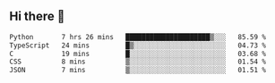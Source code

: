 ## Hi there 👋

<!--
**whirlun/whirlun** is a ✨ _special_ ✨ repository because its `README.md` (this file) appears on your GitHub profile.

Here are some ideas to get you started:

- 🔭 I’m currently working on ...
- 🌱 I’m currently learning ...
- 👯 I’m looking to collaborate on ...
- 🤔 I’m looking for help with ...
- 💬 Ask me about ...
- 📫 How to reach me: ...
- 😄 Pronouns: ...
- ⚡ Fun fact: ...
-->
<!--START_SECTION:waka-->

```txt
Python       7 hrs 26 mins   █████████████████████▒░░░   85.59 %
TypeScript   24 mins         █▒░░░░░░░░░░░░░░░░░░░░░░░   04.73 %
C            19 mins         █░░░░░░░░░░░░░░░░░░░░░░░░   03.68 %
CSS          8 mins          ▒░░░░░░░░░░░░░░░░░░░░░░░░   01.54 %
JSON         7 mins          ▒░░░░░░░░░░░░░░░░░░░░░░░░   01.51 %
```

<!--END_SECTION:waka-->
